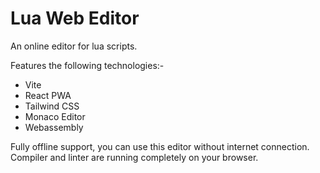 # Lua Web Editor

An online editor for lua scripts.

Features the following technologies:-
- Vite
- React PWA
- Tailwind CSS
- Monaco Editor
- Webassembly


Fully offline support, you can use this editor without internet connection. Compiler and linter are running completely on your browser.
